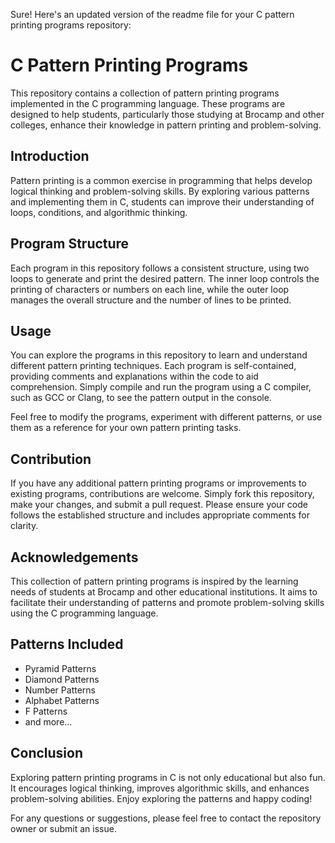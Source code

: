Sure! Here's an updated version of the readme file for your C pattern printing programs repository:

# C Pattern Printing Programs

This repository contains a collection of pattern printing programs implemented in the C programming language. These programs are designed to help students, particularly those studying at Brocamp and other colleges, enhance their knowledge in pattern printing and problem-solving.

## Introduction

Pattern printing is a common exercise in programming that helps develop logical thinking and problem-solving skills. By exploring various patterns and implementing them in C, students can improve their understanding of loops, conditions, and algorithmic thinking.

## Program Structure

Each program in this repository follows a consistent structure, using two loops to generate and print the desired pattern. The inner loop controls the printing of characters or numbers on each line, while the outer loop manages the overall structure and the number of lines to be printed.

## Usage

You can explore the programs in this repository to learn and understand different pattern printing techniques. Each program is self-contained, providing comments and explanations within the code to aid comprehension. Simply compile and run the program using a C compiler, such as GCC or Clang, to see the pattern output in the console.

Feel free to modify the programs, experiment with different patterns, or use them as a reference for your own pattern printing tasks.

## Contribution

If you have any additional pattern printing programs or improvements to existing programs, contributions are welcome. Simply fork this repository, make your changes, and submit a pull request. Please ensure your code follows the established structure and includes appropriate comments for clarity.

## Acknowledgements

This collection of pattern printing programs is inspired by the learning needs of students at Brocamp and other educational institutions. It aims to facilitate their understanding of patterns and promote problem-solving skills using the C programming language.

## Patterns Included

- Pyramid Patterns
- Diamond Patterns
- Number Patterns
- Alphabet Patterns
- F Patterns
- and more...


## Conclusion

Exploring pattern printing programs in C is not only educational but also fun. It encourages logical thinking, improves algorithmic skills, and enhances problem-solving abilities. Enjoy exploring the patterns and happy coding!

For any questions or suggestions, please feel free to contact the repository owner or submit an issue.
